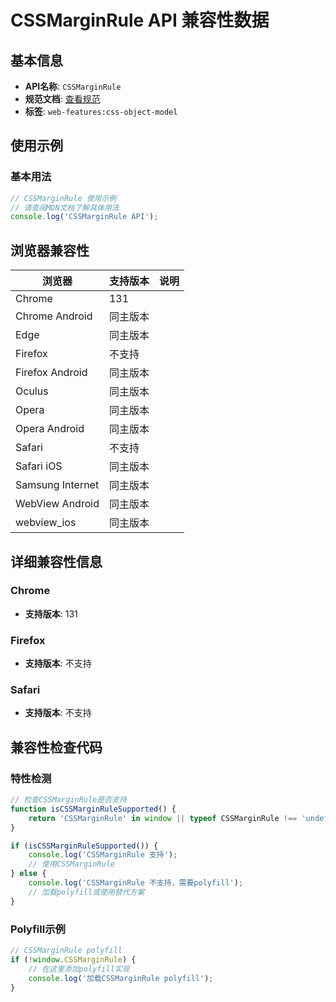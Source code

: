 # CSSMarginRule API 兼容性数据

## 基本信息

- **API名称**: `CSSMarginRule`
- **规范文档**: [查看规范](https://drafts.csswg.org/cssom/#the-cssmarginrule-interface)
- **标签**: `web-features:css-object-model`

## 使用示例

### 基本用法

```javascript
// CSSMarginRule 使用示例
// 请查阅MDN文档了解具体用法
console.log('CSSMarginRule API');
```

## 浏览器兼容性

| 浏览器 | 支持版本 | 说明 |
|--------|----------|------|
| Chrome | 131 |  |
| Chrome Android | 同主版本 |  |
| Edge | 同主版本 |  |
| Firefox | 不支持 |  |
| Firefox Android | 同主版本 |  |
| Oculus | 同主版本 |  |
| Opera | 同主版本 |  |
| Opera Android | 同主版本 |  |
| Safari | 不支持 |  |
| Safari iOS | 同主版本 |  |
| Samsung Internet | 同主版本 |  |
| WebView Android | 同主版本 |  |
| webview_ios | 同主版本 |  |

## 详细兼容性信息

### Chrome

- **支持版本**: 131

### Firefox

- **支持版本**: 不支持

### Safari

- **支持版本**: 不支持

## 兼容性检查代码

### 特性检测

```javascript
// 检查CSSMarginRule是否支持
function isCSSMarginRuleSupported() {
    return 'CSSMarginRule' in window || typeof CSSMarginRule !== 'undefined';
}

if (isCSSMarginRuleSupported()) {
    console.log('CSSMarginRule 支持');
    // 使用CSSMarginRule
} else {
    console.log('CSSMarginRule 不支持，需要polyfill');
    // 加载polyfill或使用替代方案
}
```

### Polyfill示例

```javascript
// CSSMarginRule polyfill
if (!window.CSSMarginRule) {
    // 在这里添加polyfill实现
    console.log('加载CSSMarginRule polyfill');
}
```

